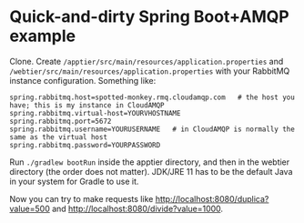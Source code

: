 # Quick-and-dirty Spring Boot+AMQP example
Clone.
Create `/apptier/src/main/resources/application.properties` and `/webtier/src/main/resources/application.properties` with your RabbitMQ instance configuration. Something like:

```
spring.rabbitmq.host=spotted-monkey.rmq.cloudamqp.com   # the host you have; this is my instance in CloudAMQP
spring.rabbitmq.virtual-host=YOURVHOSTNAME
spring.rabbitmq.port=5672
spring.rabbitmq.username=YOURUSERNAME   # in CloudAMQP is normally the same as the virtual host
spring.rabbitmq.password=YOURPASSWORD
```

Run `./gradlew bootRun` inside the apptier directory, and then in the webtier directory (the order does not matter). JDK/JRE 11 has to be the default Java in your system for Gradle to use it.

Now you can try to make requests like <http://localhost:8080/duplica?value=500> and <http://localhost:8080/divide?value=1000>.
